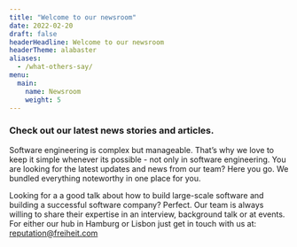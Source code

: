 ```yaml
---
title: "Welcome to our newsroom"
date: 2022-02-20
draft: false
headerHeadline: Welcome to our newsroom
headerTheme: alabaster
aliases:
  - /what-others-say/
menu:
  main:
    name: Newsroom
    weight: 5
---
```


### Check out our latest news stories and articles.

Software engineering is complex but manageable. That’s why we love to keep it simple whenever its possible - not only in software engineering. You are looking for the latest updates and news from our team? Here you go. We bundled everything noteworthy in one place for you.

Looking for a  a good talk about how to build large-scale software and building a successful software company? Perfect. Our team is always willing to share their expertise in an interview, background talk or at events. For either our hub in Hamburg or Lisbon just get in touch with us at: <reputation@freiheit.com>
